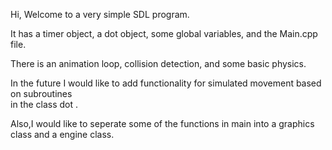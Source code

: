 Hi, Welcome to a very simple SDL program.

It has a timer object, a dot object, some
global variables, and the Main.cpp file.

There is an animation loop, collision
detection, and some basic physics.

In the future I would like to add 
functionality for simulated
movement based on 
subroutines<br>
in the
class
dot
.


Also,I would like to seperate some of
the functions in main into a graphics
class and a engine class. 


